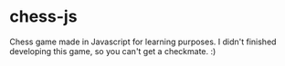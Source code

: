 # chess-js
Chess game made in Javascript for learning purposes.
I didn't finished developing this game, so you can't get a checkmate. :) 

